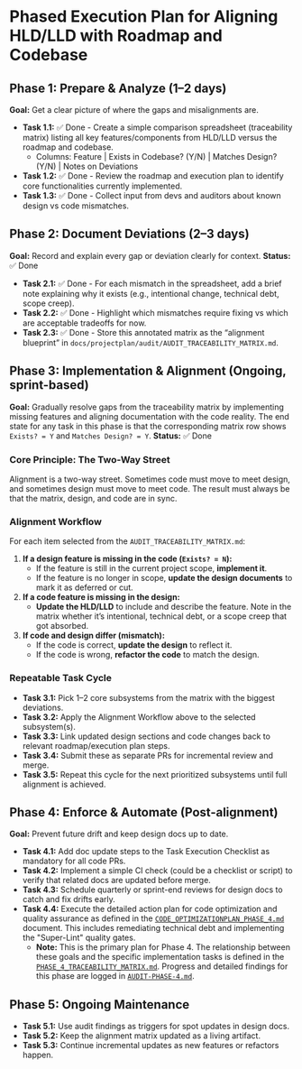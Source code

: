 # Phased Execution Plan for Aligning HLD/LLD with Roadmap and Codebase

## Phase 1: Prepare & Analyze (1–2 days)

**Goal:** Get a clear picture of where the gaps and misalignments are.

- **Task 1.1:** ✅ Done - Create a simple comparison spreadsheet (traceability matrix) listing all key features/components from HLD/LLD versus the roadmap and codebase.
  - Columns: Feature | Exists in Codebase? (Y/N) | Matches Design? (Y/N) | Notes on Deviations
- **Task 1.2:** ✅ Done - Review the roadmap and execution plan to identify core functionalities currently implemented.
- **Task 1.3:** ✅ Done - Collect input from devs and auditors about known design vs code mismatches.

## Phase 2: Document Deviations (2–3 days)

**Goal:** Record and explain every gap or deviation clearly for context.
**Status:** ✅ Done

- **Task 2.1:** ✅ Done - For each mismatch in the spreadsheet, add a brief note explaining why it exists (e.g., intentional change, technical debt, scope creep).
- **Task 2.2:** ✅ Done - Highlight which mismatches require fixing vs which are acceptable tradeoffs for now.
- **Task 2.3:** ✅ Done - Store this annotated matrix as the “alignment blueprint” in `docs/projectplan/audit/AUDIT_TRACEABILITY_MATRIX.md`.

## Phase 3: Implementation & Alignment (Ongoing, sprint-based)

**Goal:** Gradually resolve gaps from the traceability matrix by implementing missing features and aligning documentation with the code reality. The end state for any task in this phase is that the corresponding matrix row shows `Exists? = Y` and `Matches Design? = Y`.
**Status:** ✅ Done

### Core Principle: The Two-Way Street
Alignment is a two-way street. Sometimes code must move to meet design, and sometimes design must move to meet code. The result must always be that the matrix, design, and code are in sync.

### Alignment Workflow
For each item selected from the `AUDIT_TRACEABILITY_MATRIX.md`:

1.  **If a design feature is missing in the code (`Exists? = N`):**
    *   If the feature is still in the current project scope, **implement it**.
    *   If the feature is no longer in scope, **update the design documents** to mark it as deferred or cut.
2.  **If a code feature is missing in the design:**
    *   **Update the HLD/LLD** to include and describe the feature. Note in the matrix whether it’s intentional, technical debt, or a scope creep that got absorbed.
3.  **If code and design differ (mismatch):**
    *   If the code is correct, **update the design** to reflect it.
    *   If the code is wrong, **refactor the code** to match the design.

### Repeatable Task Cycle
- **Task 3.1:** Pick 1–2 core subsystems from the matrix with the biggest deviations.
- **Task 3.2:** Apply the Alignment Workflow above to the selected subsystem(s).
- **Task 3.3:** Link updated design sections and code changes back to relevant roadmap/execution plan steps.
- **Task 3.4:** Submit these as separate PRs for incremental review and merge.
- **Task 3.5:** Repeat this cycle for the next prioritized subsystems until full alignment is achieved.

## Phase 4: Enforce & Automate (Post-alignment)

**Goal:** Prevent future drift and keep design docs up to date.

- **Task 4.1:** Add doc update steps to the Task Execution Checklist as mandatory for all code PRs.
- **Task 4.2:** Implement a simple CI check (could be a checklist or script) to verify that related docs are updated before merge.
- **Task 4.3:** Schedule quarterly or sprint-end reviews for design docs to catch and fix drifts early.
- **Task 4.4:** Execute the detailed action plan for code optimization and quality assurance as defined in the [`CODE_OPTIMIZATIONPLAN_PHASE_4.md`](./CODE_OPTIMIZATIONPLAN_PHASE_4.md) document. This includes remediating technical debt and implementing the "Super-Lint" quality gates.
  - **Note:** This is the primary plan for Phase 4. The relationship between these goals and the specific implementation tasks is defined in the [`PHASE_4_TRACEABILITY_MATRIX.md`](./PHASE_4_TRACEABILITY_MATRIX.md). Progress and detailed findings for this phase are logged in [`AUDIT-PHASE-4.md`](./AUDIT-PHASE-4.md).

## Phase 5: Ongoing Maintenance

- **Task 5.1:** Use audit findings as triggers for spot updates in design docs.
- **Task 5.2:** Keep the alignment matrix updated as a living artifact.
- **Task 5.3:** Continue incremental updates as new features or refactors happen.
